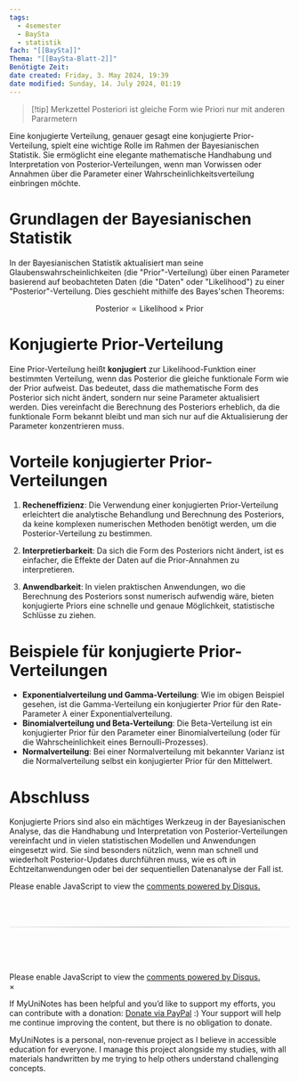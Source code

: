 ```yaml
---
tags:
  - 4semester
  - BaySta
  - statistik
fach: "[[BaySta]]"
Thema: "[[BaySta-Blatt-2]]"
Benötigte Zeit:
date created: Friday, 3. May 2024, 19:39
date modified: Sunday, 14. July 2024, 01:19
---
```


> [!tip] Merkzettel
> Posteriori ist gleiche Form wie Priori nur mit anderen Pararmetern

Eine konjugierte Verteilung, genauer gesagt eine konjugierte Prior-Verteilung, spielt eine wichtige Rolle im Rahmen der Bayesianischen Statistik. Sie ermöglicht eine elegante mathematische Handhabung und Interpretation von Posterior-Verteilungen, wenn man Vorwissen oder Annahmen über die Parameter einer Wahrscheinlichkeitsverteilung einbringen möchte.

# Grundlagen der Bayesianischen Statistik

In der Bayesianischen Statistik aktualisiert man seine Glaubenswahrscheinlichkeiten (die "Prior"-Verteilung) über einen Parameter basierend auf beobachteten Daten (die "Daten" oder "Likelihood") zu einer "Posterior"-Verteilung. Dies geschieht mithilfe des Bayes'schen Theorems:

$$
\text{Posterior} \propto \text{Likelihood} \times \text{Prior}
$$

# Konjugierte Prior-Verteilung

Eine Prior-Verteilung heißt **konjugiert** zur Likelihood-Funktion einer bestimmten Verteilung, wenn das Posterior die gleiche funktionale Form wie der Prior aufweist. Das bedeutet, dass die mathematische Form des Posterior sich nicht ändert, sondern nur seine Parameter aktualisiert werden. Dies vereinfacht die Berechnung des Posteriors erheblich, da die funktionale Form bekannt bleibt und man sich nur auf die Aktualisierung der Parameter konzentrieren muss.

# Vorteile konjugierter Prior-Verteilungen

1. **Recheneffizienz**: Die Verwendung einer konjugierten Prior-Verteilung erleichtert die analytische Behandlung und Berechnung des Posteriors, da keine komplexen numerischen Methoden benötigt werden, um die Posterior-Verteilung zu bestimmen.
2. **Interpretierbarkeit**: Da sich die Form des Posteriors nicht ändert, ist es einfacher, die Effekte der Daten auf die Prior-Annahmen zu interpretieren.

3. **Anwendbarkeit**: In vielen praktischen Anwendungen, wo die Berechnung des Posteriors sonst numerisch aufwendig wäre, bieten konjugierte Priors eine schnelle und genaue Möglichkeit, statistische Schlüsse zu ziehen.

# Beispiele für konjugierte Prior-Verteilungen

- **Exponentialverteilung und Gamma-Verteilung**: Wie im obigen Beispiel gesehen, ist die Gamma-Verteilung ein konjugierter Prior für den Rate-Parameter $\lambda$ einer Exponentialverteilung.
- **Binomialverteilung und Beta-Verteilung**: Die Beta-Verteilung ist ein konjugierter Prior für den Parameter einer Binomialverteilung (oder für die Wahrscheinlichkeit eines Bernoulli-Prozesses).
- **Normalverteilung**: Bei einer Normalverteilung mit bekannter Varianz ist die Normalverteilung selbst ein konjugierter Prior für den Mittelwert.

# Abschluss

Konjugierte Priors sind also ein mächtiges Werkzeug in der Bayesianischen Analyse, das die Handhabung und Interpretation von Posterior-Verteilungen vereinfacht und in vielen statistischen Modellen und Anwendungen eingesetzt wird. Sie sind besonders nützlich, wenn man schnell und wiederholt Posterior-Updates durchführen muss, wie es oft in Echtzeitanwendungen oder bei der sequentiellen Datenanalyse der Fall ist.

<!-- DISQUS SCRIPT COMMENT START -->

<!-- DISQUS RECOMMENDATION START -->

<div id="disqus_recommendations"></div>

<script> 
(function() { // REQUIRED CONFIGURATION VARIABLE: EDIT THE SHORTNAME BELOW
var d = document, s = d.createElement('script'); // IMPORTANT: Replace EXAMPLE with your forum shortname!
s.src = 'https://myuninotes.disqus.com/recommendations.js'; s.setAttribute('data-timestamp', +new Date());
(d.head || d.body).appendChild(s);
})();
</script>
<noscript>
Please enable JavaScript to view the 
<a href="https://disqus.com/?ref_noscript" rel="nofollow">
comments powered by Disqus.
</a>
</noscript>

<!-- DISQUS RECOMMENDATION END -->

<hr style="border: none; height: 2px; background: linear-gradient(to right, #f0f0f0, #ccc, #f0f0f0); margin-top: 4rem; margin-bottom: 5rem;">
<div id="disqus_thread"></div>
<script>
    /**
    *  RECOMMENDED CONFIGURATION VARIABLES: EDIT AND UNCOMMENT THE SECTION BELOW TO INSERT DYNAMIC VALUES FROM YOUR PLATFORM OR CMS.
    *  LEARN WHY DEFINING THESE VARIABLES IS IMPORTANT: https://disqus.com/admin/universalcode/#configuration-variables    */
    /*
    var disqus_config = function () {
    this.page.url = PAGE_URL;  // Replace PAGE_URL with your page's canonical URL variable
    this.page.identifier = PAGE_IDENTIFIER; // Replace PAGE_IDENTIFIER with your page's unique identifier variable
    };
    */
    (function() { // DON'T EDIT BELOW THIS LINE
    var d = document, s = d.createElement('script');
    s.src = 'https://myuninotes.disqus.com/embed.js';
    s.setAttribute('data-timestamp', +new Date());
    (d.head || d.body).appendChild(s);
    })();
</script>
<noscript>Please enable JavaScript to view the <a href="https://disqus.com/?ref_noscript">comments powered by Disqus.</a></noscript>

<!-- DISQUS SCRIPT COMMENT END -->

<!-- Modal START -->
<div id="myModal" class="modal">
  <div class="modal-content">
    <span id="closeModal" class="close">&times;</span>
    <p class="modal-text">
      If MyUniNotes has been helpful and you’d like to support my efforts, <span class="modal-highlight"> you can contribute with a donation: <a class="modal-dono-link" href="https://paypal.me/myuninotes4u">Donate via PayPal</a> :) </span> Your support will help me continue improving the content, but there is no obligation to donate.
    </p>
    <p class="modal-text">
      <span class="modal-highlight">MyUniNotes is a personal, non-revenue project as I believe in accessible education for everyone.</span> I manage this project alongside my studies, with all materials handwritten by me trying to help others understand challenging concepts.
    </p>
  </div>
</div>

<script>
  // JavaScript to display the modal on page load
  document.addEventListener('DOMContentLoaded', function() {
    // Generate a random number between 1 and 1
    // Wanted it to load with a adjustable probability for every page load but did not work, as DOM is loaded only once. Therefore now loading it every time website is visited and DOM is loaded.
    const randomNumber = Math.floor(Math.random() * 1) + 1; 
    // console.log(randomNumber)
    if (randomNumber === 1) {
      setTimeout(function() {
        const modal = document.getElementById('myModal');
        if (modal) {
          modal.classList.add('show');
        }
      }, 1000); // Adjust the delay as needed

      const closeModal = document.getElementById('closeModal');
      if (closeModal) {
        closeModal.addEventListener('click', function() {
          const modal = document.getElementById('myModal');
          if (modal) {
            modal.classList.remove('show');
          }
        });
      }
    } else {
      // Ensure the modal is hidden if the random number is not 1
      const modal = document.getElementById('myModal');
      if (modal) {
        modal.style.display = 'none';
      }
    }
  });
</script>
<!-- Modal END -->
